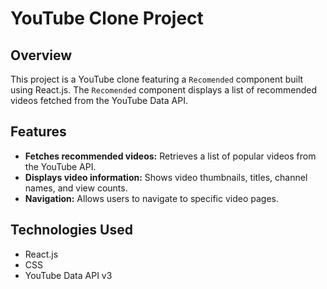 # YouTube Clone Project 

## Overview

This project is a YouTube clone featuring a `Recomended` component built using React.js. The `Recomended` component displays a list of recommended videos fetched from the YouTube Data API.

## Features

-   **Fetches recommended videos:**  Retrieves a list of popular videos from the YouTube API.
-   **Displays video information:** Shows video thumbnails, titles, channel names, and view counts.
-   **Navigation:**  Allows users to navigate to specific video pages.

## Technologies Used

-   React.js
-   CSS
-   YouTube Data API v3


